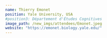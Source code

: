 ```yaml
---
name: Thierry Emonet
position: Yale University, USA
#position3: Département d'Études Cognitives
image_path: /new_imgs/attendees/Emonet.jpeg
website: "https://emonet.biology.yale.edu/"
---
```

